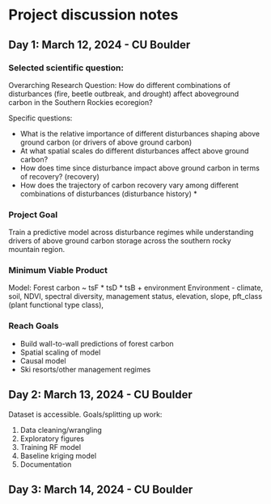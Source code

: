 # Project discussion notes



## Day 1: March 12, 2024 - CU Boulder

### Selected scientific question:

Overarching Research Question: How do different combinations of disturbances (fire, beetle outbreak, and drought) affect aboveground carbon in the Southern Rockies ecoregion?

Specific questions: 
- What is the relative importance  of  different disturbances shaping above ground carbon (or drivers of above ground carbon)
- At what spatial scales do different  disturbances affect above ground carbon?
- How does time since disturbance impact above ground carbon in terms of recovery? (recovery)
- How does the trajectory of carbon recovery vary among different combinations of disturbances (disturbance history) *

### Project Goal
Train a predictive model across disturbance regimes while understanding drivers of above ground carbon storage across the southern rocky mountain region.

### Minimum Viable Product
Model:
Forest carbon ~ tsF * tsD * tsB + environment
		Environment - climate, soil, NDVI, spectral diversity, management status, elevation, slope, pft_class (plant functional type class), 

### Reach Goals
- Build wall-to-wall predictions of forest carbon
- Spatial scaling of model
- Causal model
- Ski resorts/other management regimes


## Day 2: March 13, 2024 - CU Boulder

Dataset is accessible. Goals/splitting up work:

1. Data cleaning/wrangling
2. Exploratory figures
3. Training RF model
4. Baseline kriging model
5. Documentation

## Day 3: March 14, 2024 - CU Boulder
